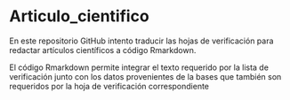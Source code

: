 # Articulo_cientifico
En este repositorio GitHub intento traducir las hojas de verificación para redactar artículos científicos a código Rmarkdown. 

El código Rmarkdown permite integrar el texto requerido por la lista de verificación junto con los datos provenientes de la bases que también son requeridos por la hoja de verificación correspondiente
